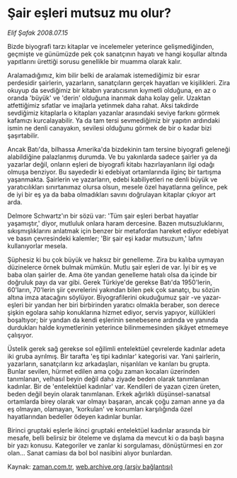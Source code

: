 # Şair eşleri mutsuz mu olur?

*Elif Şafak 2008.07.15*

<tr><td class="metin" colspan="2" style="padding-top: 20px; padding-left: 5px; padding-right: 10px;">Bizde biyografi tarzı kitaplar ve incelemeler yeterince gelişmediğinden, geçmişte ve günümüzde pek çok sanatçının hayatı ve hangi koşullar altında yapıtlarını ürettiği sorusu genellikle bir muamma olarak kalır.</td></tr><tr><td class="metin" colspan="2" style="padding-top: 20px; padding-left: 5px; padding-right: 10px;"><p>Aralamadığımız, kim bilir belki de aralamak istemediğimiz bir esrar perdesidir şairlerin, yazarların, sanatçıların gerçek hayatları ve kişilikleri. Zira okuyup da sevdiğimiz bir kitabın yaratıcısının kıymetli olduğuna, en az o oranda 'büyük' ve 'derin' olduğuna inanmak daha kolay gelir. Uzaktan atfettiğimiz sıfatlar ve imajlarla yetinmek daha rahat. Aksi takdirde sevdiğimiz kitaplarla o kitapları yazanlar arasındaki seviye farkını görmek kafamızı kurcalayabilir. Ya da tam tersi sevmediğimiz bir yapıtın ardındaki ismin ne denli canayakın, sevilesi olduğunu görmek de bir o kadar bizi şaşırtabilir.
<p> Ancak Batı'da, bilhassa Amerika'da bizdekinin tam tersine biyografi geleneği alabildiğine palazlanmış durumda. Ve bu yakınlarda sadece şairler ya da yazarlar değil, onların eşleri de biyografi kitabı hazırlayanların ilgi odağı olmuşa benziyor. Bu sayededir ki edebiyat ortamlarında ilginç bir tartışma yaşanmakta. Şairlerin ve yazarların, edebi kabiliyetleri ne denli büyük ve yaratıcılıkları sınırtanımaz olursa olsun, mesele özel hayatlarına gelince, pek de iyi bir eş ya da baba olmadıkları savını doğrulayan kitaplar çıkıyor art arda. 
<p> Delmore Schwartz'ın bir sözü var: 'Tüm şair eşleri berbat hayatlar yaşamıştır,' diyor, mutluluk onlara haram dercesine. Bazen mutsuzluklarını, sıkışmışlıklarını anlatmak için benzer bir metafordan hareket ediyor edebiyat ve basın çevresindeki kalemler; 'Bir şair eşi kadar mutsuzum,' lafını kullanıyorlar mesela.
<p> Şüphesiz ki bu çok büyük ve haksız bir genelleme. Zira bu kalıba uymayan düzinelerce örnek bulmak mümkün. Mutlu şair eşleri de var. İyi bir eş ve baba olan şairler de. Ama öte yandan genelleme hatalı olsa da içinde bir doğruluk payı da var gibi. Gerek Türkiye'de gerekse Batı'da 1950'lerin, 60'ların, 70'lerin şiir çevrelerini yakından bilen pek çok sanatçı, bu sözün altına imza atacağını söylüyor. Biyografilerini okuduğumuz şair -ve yazar- eşleri bir yandan her biri birbirinden yaratıcı olmakla beraber, son derece şişkin egolara sahip konuklarına hizmet ediyor, servis yapıyor, küllükleri boşaltıyor; bir yandan da kendi eşlerinin senebesene ardında ve yanında durdukları halde kıymetlerinin yeterince bilinmemesinden şikâyet etmemeye çalışıyor. 
<p> Üstelik gerek sağ gerekse sol eğilimli entelektüel çevrelerde kadınlar adeta iki gruba ayrılmış. Bir tarafta 'eş tipi kadınlar' kategorisi var. Yani şairlerin, yazarların, sanatçıların kız arkadaşları, nişanlıları ve karıları bu grupta. Bunlar sevilen, hürmet edilen ama çoğu zaman kocaları üzerinden tanımlanan, velhasıl beyin değil daha ziyade beden olarak tanımlanan kadınlar. Bir de 'entelektüel kadınlar' var. Kendileri de yazan çizen üreten, beden değil beyin olarak tanımlanan. Erkek ağırlıklı düşünsel-sanatsal ortamlarda birey olarak var olmayı başaran, ancak çoğu zaman anne ya da eş olmayan, olamayan, 'korkulan' ve konumları karşılığında özel hayatlarından bedeller ödeyen kadınlar bunlar. 
<p> Birinci gruptaki eşlerle ikinci gruptaki entelektüel kadınlar arasında bir mesafe, belli belirsiz bir öteleme ve dışlama da mevcut ki o da başlı başına bir yazı konusu. Kategoriler ve zanlar ki sorgulaması, dönüştürmesi en zor olan... Sanat camiası da bol bol nasibini alıyor bunlardan.<br/></p></p></p></p></p></p></td></tr>

Kaynak: [zaman.com.tr](http://zaman.com.tr/yazar.do?yazino=714249), [web.archive.org (arşiv bağlantısı)](http://web.archive.org/web/20080803140633/http://www.zaman.com.tr:80/yazar.do?yazino=714249)

